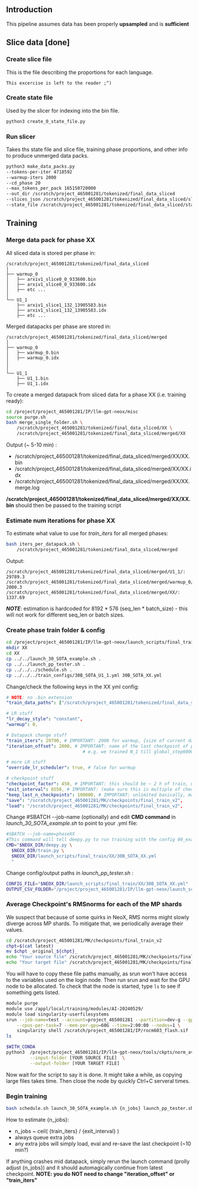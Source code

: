 ## Introduction

This pipeline assumes data has been properly **upsampled** and is **sufficient**

## Slice data [done]

### Create slice file
This is the file describing the proportions for each language. 
```
This excercise is left to the reader ;^)
```

### Create state file
Used by the slicer for indexing into the bin file.
```bash
python3 create_0_state_file.py
```

### Run slicer
Takes ths state file and slice file, training phase proportions, and other info to produce unmerged data packs.
```bash
python3 make_data_packs.py
--tokens-per-iter 4718592 
--warmup-iters 2000 
--cd_phase 20 
--max_tokens_per_pack 165150720000 
--out_dir /scratch/project_465001281/tokenized/final_data_sliced 
--slices_json /scratch/project_465001281/tokenized/final_data_sliced/slices_final.json 
--state_file /scratch/project_465001281/tokenized/final_data_sliced/state.0.yaml
```

## Training

### Merge data pack for phase XX

All sliced data is stored per phase in:

```
/scratch/project_465001281/tokenized/final_data_sliced
│
├── warmup_0
│   ├── arxiv1_slice0_0_933600.bin
│   ├── arxiv1_slice0_0_933600.idx
│   ├── etc ...
│
└── U1_1
    ├── arxiv1_slice1_132_13905583.bin
    ├── arxiv1_slice1_132_13905583.idx
    ├── etc ...

```

Merged datapacks per phase are stored in:

```
/scratch/project_465001281/tokenized/final_data_sliced/merged
│
├── warmup_0
│   ├── warmup_0.bin
│   ├── warmup_0.idx
│
│
└── U1_1
    ├── U1_1.bin
    ├── U1_1.idx

```

To create a merged datapack from sliced data for a phase XX (i.e. training ready):

```bash
cd /project/project_465001281/IP/llm-gpt-neox/misc
source purge.sh
bash merge_single_folder.sh \
    /scratch/project_465001281/tokenized/final_data_sliced/XX \
    /scratch/project_465001281/tokenized/final_data_sliced/merged/XX

```
Output (~ 5-10 min) : 
- /scratch/project_465001281/tokenized/final_data_sliced/merged/XX/XX.bin
- /scratch/project_465001281/tokenized/final_data_sliced/merged/XX/XX.idx
- /scratch/project_465001281/tokenized/final_data_sliced/merged/XX/XX.merge.log


**/scratch/project_465001281/tokenized/final_data_sliced/merged/XX/XX.bin** should then be passed to the training script


### Estimate num iterations for phase XX

To estimate what value to use for *train_iters* for all merged phases:

```bash
bash iters_per_datapack.sh \
    /scratch/project_465001281/tokenized/final_data_sliced/merged
```

Output:
```
/scratch/project_465001281/tokenized/final_data_sliced/merged/U1_1/: 29789.3
/scratch/project_465001281/tokenized/final_data_sliced/merged/warmup_0/: 2000.3
/scratch/project_465001281/tokenized/final_data_sliced/merged/XX/: 1337.69
```

***NOTE***: estimation is hardcoded for 8192 * 576 (seq_len * batch_size) - this will not work for different seq_len or batch sizes.


### Create phase train folder & config

```bash
cd /project/project_465001281/IP/llm-gpt-neox/launch_scripts/final_train
mkdir XX
cd XX
cp ../../launch_30_SOTA_example.sh .
cp ../../launch_pp_tester.sh .
cp ../../../schedule.sh .
cp ../../../train_configs/30B_SOTA_U1_1.yml 30B_SOTA_XX.yml
```

Change/check the following keys in the XX yml config:

```yaml
# NOTE: no .bin extension
"train_data_paths": ["/scratch/project_465001281/tokenized/final_data_sliced/merged/XX/XX"],

# LR stuff
"lr_decay_style": "constant",
"warmup": 0,

# Datapack change stuff
"train_iters": 29790, # IMPORTANT: 2000 for warmup, {size of current datapack} otherwise (usually ~35 000)
"iteration_offset": 2000, # IMPORTANT: name of the last checkpoint of previous datapack:
                             # e.g. we trained N_1 till global_step60000, we are now starting N_2, so we need to set offset to 60 0000

# more LR stuff
"override_lr_scheduler": true, # false for warmup

# checkpoint stuff
"checkpoint_factor": 450, # IMPORTANT: this should be ~ 2 h of train, use 17s/iter estimation
"exit_interval": 8550, # IMPORTANT: (make sure this is multiple of checkpoint factor) exit every ~ 40 h
"keep_last_n_checkpoints": 100000, # IMPORTANT: unlimited basically, manage manually
"save": "/scratch/project_465001281/MK/checkpoints/final_train_v2",
"load": "/scratch/project_465001281/MK/checkpoints/final_train_v2",

```

Change #SBATCH --job-name (optionally) and edit **CMD command** in *launch_30_SOTA_example.sh* to point to your .yml file:

```bash
#SBATCH --job-name=phaseXX
#This command will tell deepy.py to run training with the config 00_example.yml.
CMD="$NEOX_DIR/deepy.py \
  $NEOX_DIR/train.py \
  $NEOX_DIR/launch_scripts/final_train/XX/30B_SOTA_XX.yml
  "
```

Change config/output paths in  *launch_pp_tester.sh* :

```bash
CONFIG_FILE="$NEOX_DIR/launch_scripts/final_train/XX/30B_SOTA_XX.yml"
OUTPUT_CSV_FOLDER="/project/project_465001281/IP/llm-gpt-neox/launch_scripts/final_train_v2"
```

### Average Checkpoint's RMSnorms for each of the MP shards
We suspect that because of some quirks in NeoX, RMS norms might slowly diverge across MP shards. To mitigate that, we periodically average their values.
```bash
cd /scratch/project_465001281/MK/checkpoints/final_train_v2
chpt=$(cat latest)
mv $chpt _original_${chpt}_
echo "Your source file" /scratch/project_465001281/MK/checkpoints/final_train_v/_original_${chpt}_
echo "Your target file" /scratch/project_465001281/MK/checkpoints/final_train_v/$chpt
```
You will have to copy these file paths manually, as srun won't have access to the variables used on the login node.
Then run srun and wait for the GPU node to be allocated. To check that the node is started, type ```ls``` to see if something gets listed. 
```bash
module purge
module use /appl/local/training/modules/AI-20240529/
module load singularity-userfilesystems
srun --job-name=test --account=project_465001281 --partition=dev-g --gpus-per-node=8 --ntasks-per-node=1 \
    --cpus-per-task=7 --mem-per-gpu=60G --time=2:00:00 --nodes=1 \
    singularity shell /scratch/project_465001281/IP/rocm603_flash.sif
ls
```
```bash
$WITH_CONDA
python3  /project/project_465001281/IP/llm-gpt-neox/tools/ckpts/norm_avg.py \
         --input-folder [YOUR SOURCE FILE]  \
         --output-folder [YOUR TARGET FILE]
```
Now wait for the script to say it is done. It might take a while, as copying large files takes time. 
Then close the node by quickly Ctrl+C serveral times. 

### Begin training

```bash
bash schedule.sh launch_30_SOTA_example.sh {n_jobs} launch_pp_tester.sh
```

How to estimate {n_jobs}:
- n_jobs ~ ceil( {train_iters} / {exit_interval} )
- always queue extra jobs
- any extra jobs will simply load, eval and re-save the last checkpoint (~10 min?)

If anything crashes mid datapack, simply rerun the launch command (prolly adjust {n_jobs}) and it should 
automagically continue from latest checkpoint. **NOTE: you do NOT need to change "iteration_offset" or "train_iters"** 


